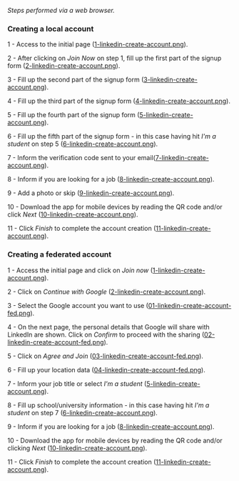 *Steps performed via a web browser.*

### Creating a local account

1 - Access to the initial page ([1-linkedin-create-account.png](./create/1-linkedin-create-account.png)).

2 - After clicking on *Join Now* on step 1, fill up the first part of the signup form ([2-linkedin-create-account.png](./create/2-linkedin-create-account.png)).

3 - Fill up the second part of the signup form ([3-linkedin-create-account.png](./create/3-linkedin-create-account.png)).

4 - Fill up the third part of the signup form ([4-linkedin-create-account.png](./create/4-linkedin-create-account.png)).

5 - Fill up the fourth part of the signup form ([5-linkedin-create-account.png](./create/5-linkedin-create-account.png)).

6 - Fill up the fifth part of the signup form - in this case having hit *I'm a student* on step 5 ([6-linkedin-create-account.png](./create/6-linkedin-create-account.png)).

7 - Inform the verification code sent to your email([7-linkedin-create-account.png](./create/7-linkedin-create-account.png)).

8 - Inform if you are looking for a job ([8-linkedin-create-account.png](./create/8-linkedin-create-account.png)).

9 - Add a photo or skip ([9-linkedin-create-account.png](./create/9-linkedin-create-account.png)).

10 - Download the app for mobile devices by reading the QR code and/or click *Next* ([10-linkedin-create-account.png](./create/10-linkedin-create-account.png)).

11 - Click *Finish* to complete the account creation ([11-linkedin-create-account.png](./create/11-linkedin-create-account.png)).


### Creating a federated account

1 - Access the initial page and click on *Join now* ([1-linkedin-create-account.png](./create/1-linkedin-create-account.png)).

2 - Click on *Continue with Google* ([2-linkedin-create-account.png](./create/2-linkedin-create-account.png)).

3 - Select the Google account you want to use ([01-linkedin-create-account-fed.png](./create/01-linkedin-create-account-fed.png)).

4 - On the next page, the personal details that Google will share with LinkedIn are shown. Click on *Confirm* to proceed with the sharing ([02-linkedin-create-account-fed.png](./create/02-linkedin-create-account-fed.png)).

5 - Click on *Agree and Join* ([03-linkedin-create-account-fed.png](./create/03-linkedin-create-account-fed.png)).

6 - Fill up your location data ([04-linkedin-create-account-fed.png](./create/04-linkedin-create-account-fed.png)).

7 - Inform your job title or select *I'm a student* ([5-linkedin-create-account.png](./create/5-linkedin-create-account.png)).

8 - Fill up school/university information - in this case having hit *I'm a student* on step 7 ([6-linkedin-create-account.png](./create/6-linkedin-create-account.png)).

9 - Inform if you are looking for a job ([8-linkedin-create-account.png](./create/8-linkedin-create-account.png)).

10 - Download the app for mobile devices by reading the QR code and/or clicking _Next_ ([10-linkedin-create-account.png](./create/10-linkedin-create-account.png)).

11 - Click *Finish* to complete the account creation ([11-linkedin-create-account.png](./create/11-linkedin-create-account.png)).
